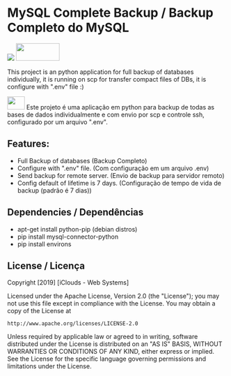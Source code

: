 # MySQL Complete Backup / Backup Completo do MySQL 

![](https://www.python.org/static/community_logos/python-powered-w-100x40.png)    <img src="https://upload.wikimedia.org/wikipedia/en/thumb/6/62/MySQL.svg/1200px-MySQL.svg.png" width="100" height="40" />

This project is an python application for full backup of databases individually, it is running on scp for transfer compact files of DBs, it is configure with ".env" file :)

<img src="https://images.emojiterra.com/twitter/v12/128px/1f1e7-1f1f7.png" width="40" height="30" /> Este projeto é uma aplicação em python para backup de todas as bases de dados individualmente e com envio por scp e controle ssh, configurado por um arquivo ".env".


## Features:
  - Full Backup of databases (Backup Completo)
  - Configure with ".env" file. (Com configuração em um arquivo .env)
  - Send backup for remote server. (Envio de backup para servidor remoto)
  - Config default of lifetime is 7 days. (Configuração de tempo de vida de backup (padrão  é 7 dias))



## Dependencies / Dependências
  
  - apt-get install python-pip (debian distros)
  - pip install mysql-connector-python
  - pip install environs
  
## License / Licença
  
  Copyright [2019] [iClouds - Web Systems]

Licensed under the Apache License, Version 2.0 (the "License");
you may not use this file except in compliance with the License.
You may obtain a copy of the License at

    http://www.apache.org/licenses/LICENSE-2.0

Unless required by applicable law or agreed to in writing, software
distributed under the License is distributed on an "AS IS" BASIS,
WITHOUT WARRANTIES OR CONDITIONS OF ANY KIND, either express or implied.
See the License for the specific language governing permissions and
limitations under the License.
